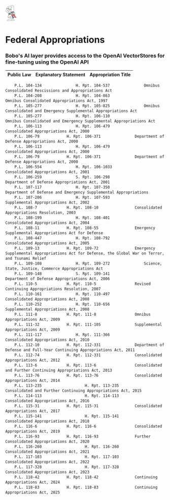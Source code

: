 ![](https://github.com/is-leeroy-jenkins/Bubba/blob/master/Resources/Assets/GitHubImages/Appropriation.png)
# Federal Appropriations


### Bobo's AI layer provides access to the OpenAI VectorStores for fine-tuning using the OpenAI API




|               Public Law                     |           Explanatory Statement       |	  	Appropriation Title			                                                  |   
| -------------------------------------------- | --------------------------------------|----------------------------------------------------------------------------------------------------------|
		P.L. 104-134			   H. Rpt. 104-537				 Omnibus Consolidated Rescissions and Appropriations Act
		P.L. 104-208			   H. Rpt. 104-863 			         Omnibus Consolidated Appropriations Act, 1997
		P.L. 105-277			   H. Rpt. 105-825				 Omnibus Consolidated and Emergency Supplemental Appropriations Act
		P.L. 105-277 			   H. Rpt. 106-110 			         Omnibus Consolidated and Emergency Supplemental Appropriations Act
		P.L. 106-113			   H. Rpt. 106-479 			         Consolidated Appropriations Act, 2000
		P.L. 106-79			   H. Rpt. 106-371				 Department of Defense Appropriations Act, 2000
		P.L. 106-113			   H. Rpt. 106-479				 Consolidated Appropriations Act, 2000
		P.L. 106-79			   H. Rpt. 106-371				 Department of Defense Appropriations Act, 2000
		P.L. 106-554			   H. Rpt. 106-1033			         Consolidated Appropriations Act, 2001
		P.L. 106-259			   S. Rpt. 106-298				 Department of Defense Appropriations Act, 2001
		P.L. 107-117			   H. Rpt. 107-350				 Department of Defense and Emergency Supplemental Appropriations
		P.L. 107-206			   H. Rpt. 107-593				 Supplemental Appropriations Act, 2002
		P.L. 108-7			   H. Rpt. 108-10				 Consolidated Appropriations Resolution, 2003
		P.L. 108-199			   H. Rpt. 108-401				 Consolidated Appropriations Act, 2004
		P.L. 108-11			   H. Rpt. 108-55				 Emergency Supplemental Appropriations Act for Defense
		P.L. 108-447			   H. Rpt. 108-792				 Consolidated Appropriations Act, 2005
		P.L. 109-13			   H. Rpt. 109-72				 Emergency Supplemental Appropriations Act for Defense, the Global War on Terror, and Tsunami Relief
		P.L. 109-108			   H. Rpt. 109-272				 Science, State, Justice, Commerce Appropriations Act
		P.L. 109-148			   S. Rpt. 109-141				 Department of Defense Appropriations Act, 2006
		P.L. 110-5			   H. Rpt. 110-5				 Revised Continuing Appropriations Resolution, 2007
		P.L. 110-161			   H. Rpt. 110-497				 Consolidated Appropriations Act, 2008
		P.L. 110-252			   H. Rpt. 110-656				 Supplemental Appropriations Act, 2008
		P.L. 111-8			   H. Rpt. 111-8				 Omnibus Appropriations Act, 2009
		P.L. 111-32			   H. Rpt. 111-105				 Supplemental Appropriations Act, 2009
		P.L. 111-117			   H. Rpt. 111-366				 Consolidated Appropriations Act, 2010
		P.L. 112-10			   H. Rpt. 112-331				 Department of Defense and Full-Year Continuing Appropriations Act, 2011
		P.L. 112-74			   H. Rpt. 112-331				 Consolidated Appropriations Act, 2012
		P.L. 113-6			   H. Rpt. 113-6				 Consolidated and Further Continuing Appropriations Act, 2013
		P.L. 113-76			   H. Rpt. 113-76				 Consolidated Appropriations Act, 2014
		P.L. 113-235		           H. Rpt. 113-235				 Consolidated and Further Continuing Appropriations Act, 2015
		P.L. 114-113		           H. Rpt. 114-113				 Consolidated Appropriations Act, 2016
		P.L. 115-31			   H. Rpt. 115-31				 Consolidated Appropriations Act, 2017
		P.L. 115-141		           H. Rpt. 115-141				 Consolidated Appropriations Act, 2018
		P.L. 116-6			   H. Rpt. 116-6				 Consolidated Appropriations Act, 2019
		P.L. 116-93			   H. Rpt. 116-93				 Further Consolidated Appropriations Act, 2020
		P.L. 116-260		           H. Rpt. 116-260				 Consolidated Appropriations Act, 2021
		P.L. 117-103		           H. Rpt. 117-103				 Consolidated Appropriations Act, 2022
		P.L. 117-328		           H. Rpt. 117-328				 Consolidated Appropriations Act, 2023
		P.L. 118-42			   H. Rpt. 118-42				 Continuing Appropriations Act, 2024
		P.L. 118-83			   H. Rpt. 118-83				 Continuing Appropriations Act, 2025
